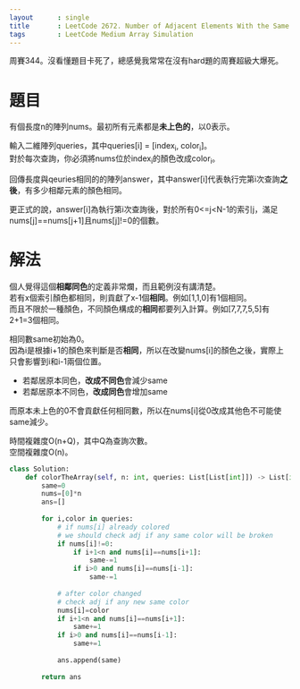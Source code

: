 ```yaml
--- 
layout      : single
title       : LeetCode 2672. Number of Adjacent Elements With the Same Color
tags        : LeetCode Medium Array Simulation
---
```

周賽344。沒看懂題目卡死了，總感覺我常常在沒有hard題的周賽超級大爆死。  

# 題目
有個長度n的陣列nums。最初所有元素都是**未上色的**，以0表示。  

輸入二維陣列queries，其中queries[i] = [index<sub>i</sub>, color<sub>i</sub>]。  
對於每次查詢，你必須將nums位於index<sub>i</sub>的顏色改成color<sub>i</sub>。

回傳長度與qeuries相同的的陣列answer，其中answer[i]代表執行完第i次查詢**之後**，有多少相鄰元素的顏色相同。  

更正式的說，answer[i]為執行第i次查詢後，對於所有0<=j<N-1的索引j，滿足nums[j]==nums[j+1]且nums[j]!=0的個數。  

# 解法
個人覺得這個**相鄰同色**的定義非常爛，而且範例沒有講清楚。  
若有x個索引顏色都相同，則貢獻了x-1個**相同**。例如[1,1,0]有1個相同。  
而且不限於一種顏色，不同顏色構成的**相同**都要列入計算。例如[7,7,7,5,5]有2+1=3個相同。  

相同數same初始為0。  
因為i是根據i+1的顏色來判斷是否**相同**，所以在改變nums[i]的顏色之後，實際上只會影響到i和i-1兩個位置。  
- 若鄰居原本同色，**改成不同色**會減少same 
- 若鄰居原本不同色，**改成同色**會增加same  

而原本未上色的0不會貢獻任何相同數，所以在nums[i]從0改成其他色不可能使same減少。  

時間複雜度O(n+Q)，其中Q為查詢次數。  
空間複雜度O(n)。  

```python
class Solution:
    def colorTheArray(self, n: int, queries: List[List[int]]) -> List[int]:
        same=0
        nums=[0]*n
        ans=[]
        
        for i,color in queries:
            # if nums[i] already colored
            # we should check adj if any same color will be broken
            if nums[i]!=0:
                if i+1<n and nums[i]==nums[i+1]:
                    same-=1
                if i>0 and nums[i]==nums[i-1]:
                    same-=1
                    
            # after color changed
            # check adj if any new same color 
            nums[i]=color
            if i+1<n and nums[i]==nums[i+1]:
                same+=1
            if i>0 and nums[i]==nums[i-1]:
                same+=1
            
            ans.append(same)
            
        return ans
```
